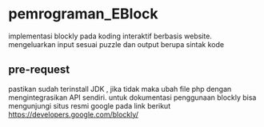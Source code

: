 # pemrograman_EBlock
implementasi blockly pada koding interaktif berbasis website. mengeluarkan input sesuai puzzle dan output berupa sintak kode

## pre-request
pastikan sudah terinstall JDK , jika tidak maka ubah file php dengan mengintegrasikan API sendiri.
untuk dokumentasi penggunaan blockly bisa mengunjungi situs resmi google pada link berikut
https://developers.google.com/blockly/
